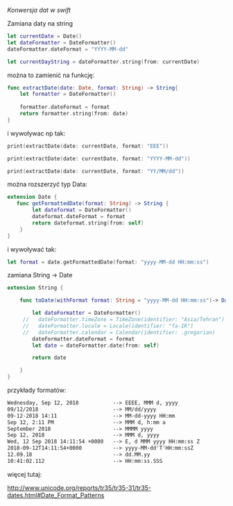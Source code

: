 *Konwersja dat w swift*


Zamiana daty na string

``` Swift
let currentDate = Date()
let dateFormatter = DateFormatter()
dateFormatter.dateFormat = "YYYY-MM-dd"

let currentDayString = dateFormatter.string(from: currentDate)
```
można to zamienić na funkcję: 

``` Swift
func extractDate(date: Date, format: String) -> String{
    let formatter = DateFormatter()
    
    formatter.dateFormat = format
    return formatter.string(from: date)
}
``` 

i wywoływac np tak: 

``` Swift
print(extractDate(date: currentDate, format: "EEE")) 

print(extractDate(date: currentDate, format: "YYYY-MM-dd"))

print(extractDate(date: currentDate, format: "YY/MM/dd"))
``` 

można rozszerzyć typ Data:


``` Swift
extension Date {
   func getFormattedDate(format: String) -> String {
        let dateformat = DateFormatter()
        dateformat.dateFormat = format
        return dateformat.string(from: self)
    }
}
``` 

i wywoływać tak:

``` Swift
let format = date.getFormattedDate(format: "yyyy-MM-dd HH:mm:ss") 
``` 


zamiana String -> Date
``` Swift
extension String {

    func toDate(withFormat format: String = "yyyy-MM-dd HH:mm:ss")-> Date?{

        let dateFormatter = DateFormatter()
     //   dateFormatter.timeZone = TimeZone(identifier: "Asia/Tehran")
     //   dateFormatter.locale = Locale(identifier: "fa-IR")
     //   dateFormatter.calendar = Calendar(identifier: .gregorian)
        dateFormatter.dateFormat = format
        let date = dateFormatter.date(from: self)

        return date

    }
}
``` 


przykłady formatów:
``` txt
Wednesday, Sep 12, 2018           --> EEEE, MMM d, yyyy
09/12/2018                        --> MM/dd/yyyy
09-12-2018 14:11                  --> MM-dd-yyyy HH:mm
Sep 12, 2:11 PM                   --> MMM d, h:mm a
September 2018                    --> MMMM yyyy
Sep 12, 2018                      --> MMM d, yyyy
Wed, 12 Sep 2018 14:11:54 +0000   --> E, d MMM yyyy HH:mm:ss Z
2018-09-12T14:11:54+0000          --> yyyy-MM-dd'T'HH:mm:ssZ
12.09.18                          --> dd.MM.yy
10:41:02.112                      --> HH:mm:ss.SSS
```


więcej tutaj:

http://www.unicode.org/reports/tr35/tr35-31/tr35-dates.html#Date_Format_Patterns
